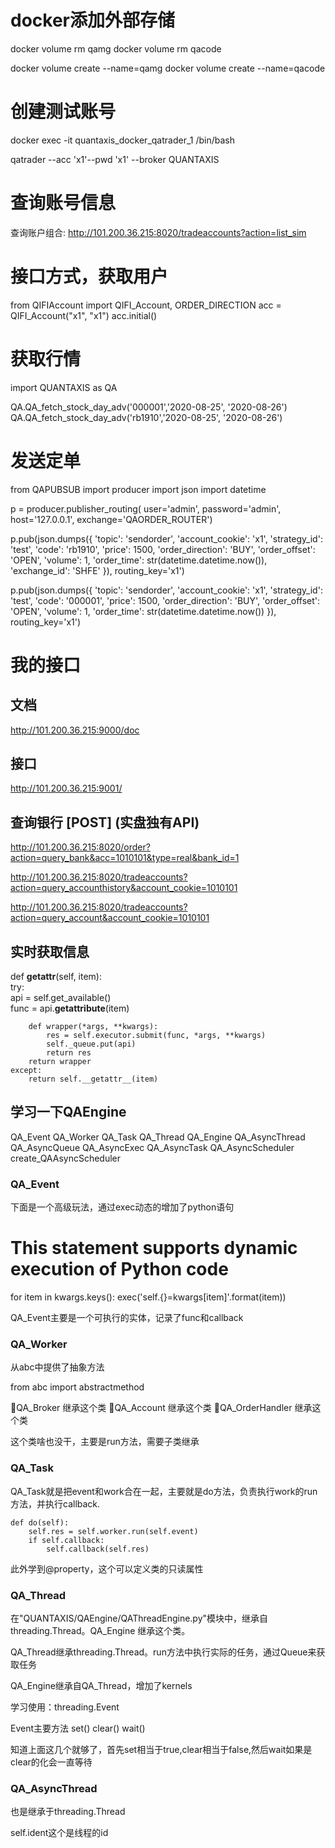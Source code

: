 # docker添加外部存储

docker volume rm qamg
docker volume rm qacode

docker volume create --name=qamg
docker volume create --name=qacode

# 创建测试账号

docker exec -it quantaxis_docker_qatrader_1 /bin/bash

qatrader --acc 'x1'--pwd 'x1' --broker QUANTAXIS

# 查询账号信息

查询账户组合: http://101.200.36.215:8020/tradeaccounts?action=list_sim


# 接口方式，获取用户

from QIFIAccount import QIFI_Account, ORDER_DIRECTION
acc = QIFI_Account("x1", "x1")
acc.initial()


# 获取行情

import QUANTAXIS as QA

QA.QA_fetch_stock_day_adv('000001','2020-08-25', '2020-08-26')
QA.QA_fetch_stock_day_adv('rb1910','2020-08-25', '2020-08-26')


# 发送定单

from QAPUBSUB import producer
import json
import datetime

p = producer.publisher_routing(
    user='admin', password='admin', host='127.0.0.1', exchange='QAORDER_ROUTER')

p.pub(json.dumps({
    'topic': 'sendorder',
    'account_cookie': 'x1',
    'strategy_id': 'test',
    'code': 'rb1910',
    'price': 1500,
    'order_direction': 'BUY',
    'order_offset': 'OPEN',
    'volume': 1,
    'order_time': str(datetime.datetime.now()),
    'exchange_id': 'SHFE'
}), routing_key='x1')




p.pub(json.dumps({
    'topic': 'sendorder',
    'account_cookie': 'x1',
    'strategy_id': 'test',
    'code': '000001',
    'price': 1500,
    'order_direction': 'BUY',
    'order_offset': 'OPEN',
    'volume': 1,
    'order_time': str(datetime.datetime.now())
}), routing_key='x1')



# 我的接口

## 文档
http://101.200.36.215:9000/doc

## 接口
http://101.200.36.215:9001/


## 查询银行 [POST] (实盘独有API)

http://101.200.36.215:8020/order?action=query_bank&acc=1010101&type=real&bank_id=1

http://101.200.36.215:8020/tradeaccounts?action=query_accounthistory&account_cookie=1010101

http://101.200.36.215:8020/tradeaccounts?action=query_account&account_cookie=1010101

## 实时获取信息
def __getattr__(self, item):                                   
    try:                                                       
        api = self.get_available()                             
        func = api.__getattribute__(item)                      
                                                               
        def wrapper(*args, **kwargs):                          
            res = self.executor.submit(func, *args, **kwargs)  
            self._queue.put(api)                               
            return res                                         
        return wrapper                                         
    except:                                                    
        return self.__getattr__(item) 


## 学习一下QAEngine
QA_Event
QA_Worker
QA_Task
QA_Thread
QA_Engine
QA_AsyncThread
QA_AsyncQueue
QA_AsyncExec
QA_AsyncTask
QA_AsyncScheduler
create_QAAsyncScheduler

### QA_Event

下面是一个高级玩法，通过exec动态的增加了python语句

# This statement supports dynamic execution of Python code
for item in kwargs.keys():
    exec('self.{}=kwargs[item]'.format(item))

QA_Event主要是一个可执行的实体，记录了func和callback

### QA_Worker

从abc中提供了抽象方法

from abc import abstractmethod

👻QA_Broker 继承这个类
👻QA_Account 继承这个类
👻QA_OrderHandler 继承这个类

这个类啥也没干，主要是run方法，需要子类继承

### QA_Task

QA_Task就是把event和work合在一起，主要就是do方法，负责执行work的run方法，并执行callback.

    def do(self):
        self.res = self.worker.run(self.event)
        if self.callback:
            self.callback(self.res)

此外学到@property，这个可以定义类的只读属性

### QA_Thread

在"QUANTAXIS/QAEngine/QAThreadEngine.py"模块中，继承自threading.Thread。QA_Engine 继承这个类。

QA_Thread继承threading.Thread。run方法中执行实际的任务，通过Queue来获取任务

QA_Engine继承自QA_Thread，增加了kernels

学习使用：threading.Event 

Event主要方法
set()
clear()
wait()

知道上面这几个就够了，首先set相当于true,clear相当于false,然后wait如果是clear的化会一直等待

### QA_AsyncThread

也是继承于threading.Thread

self.ident这个是线程的id

